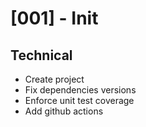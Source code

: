 # [001] - Init

## Technical

- Create project
- Fix dependencies versions
- Enforce unit test coverage
- Add github actions
